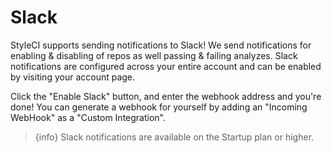 # Slack

StyleCI supports sending notifications to Slack! We send notifications for enabling & disabling of repos as well passing & failing analyzes. Slack notifications are configured across your entire account and can be enabled by visiting your account page.

Click the "Enable Slack" button, and enter the webhook address and you're done! You can generate a webhook for yourself by adding an "Incoming WebHook" as a "Custom Integration".

> {info} Slack notifications are available on the Startup plan or higher.
